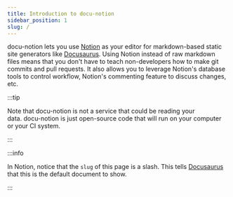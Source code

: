 ```yaml
---
title: Introduction to docu-notion
sidebar_position: 1
slug: /
---
```




docu-notion lets you use [Notion](https://notion.so) as your editor for markdown-based static site generators like [Docusaurus](https://docusaurus.io/). Using Notion instead of raw markdown files means that you don't have to teach non-developers how to make git commits and pull requests. It also allows you to leverage Notion's database tools to control workflow, Notion's commenting feature to discuss changes, etc.


:::tip

Note that docu-notion is not a service that could be reading your data. docu-notion is just open-source code that will run on your computer or your CI system.

:::




:::info

In Notion, notice that the `slug` of this page is a slash. This tells [Docusaurus ](https://docusaurus.io/)that this is the default document to show.

:::



